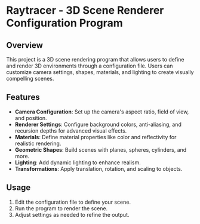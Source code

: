 # Raytracer - 3D Scene Renderer Configuration Program

## Overview
This project is a 3D scene rendering program that allows users to define and render 3D environments through a configuration file. Users can customize camera settings, shapes, materials, and lighting to create visually compelling scenes.

## Features
- **Camera Configuration**: Set up the camera's aspect ratio, field of view, and position.
- **Renderer Settings**: Configure background colors, anti-aliasing, and recursion depths for advanced visual effects.
- **Materials**: Define material properties like color and reflectivity for realistic rendering.
- **Geometric Shapes**: Build scenes with planes, spheres, cylinders, and more.
- **Lighting**: Add dynamic lighting to enhance realism.
- **Transformations**: Apply translation, rotation, and scaling to objects.

## Usage
1. Edit the configuration file to define your scene.
2. Run the program to render the scene.
3. Adjust settings as needed to refine the output.
